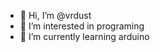 - 👋 Hi, I’m @vrdust
- 👀 I’m interested in programing
- 🌱 I’m currently learning arduino

<!---
vrdust/vrdust is a ✨ special ✨ repository because its `README.md` (this file) appears on your GitHub profile.
You can click the Preview link to take a look at your changes.
--->
